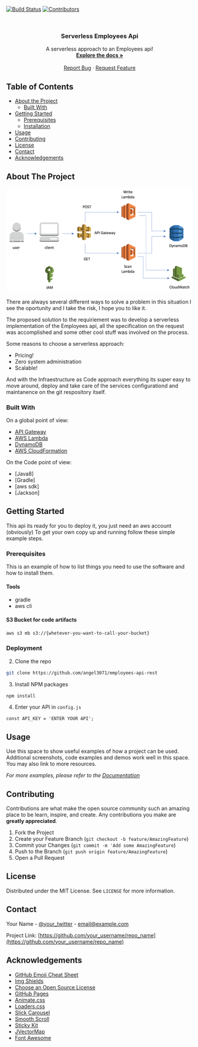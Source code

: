 <!-- PROJECT SHIELDS -->
[![Build Status][build-shield]]()
[![Contributors][contributors-shield]]()



<!-- PROJECT LOGO -->
<br />
<p align="center">

  <h3 align="center">Serverless Employees Api</h3>

  <p align="center">
    A serverless approach to an Employees api!
    <br />
    <a href="https://documenter.getpostman.com/view/7170007/S1TR4zZz"><strong>Explore the docs »</strong></a>
    <br />
    <br />
    <a href="https://github.com/angel3071/employees-api-rest/issues">Report Bug</a>
    ·
    <a href="https://github.com/angel3071/employees-api-rest/issues">Request Feature</a>
  </p>
</p>



<!-- TABLE OF CONTENTS -->
## Table of Contents

* [About the Project](#about-the-project)
  * [Built With](#built-with)
* [Getting Started](#getting-started)
  * [Prerequisites](#prerequisites)
  * [Installation](#installation)
* [Usage](#usage)
* [Contributing](#contributing)
* [License](#license)
* [Contact](#contact)
* [Acknowledgements](#acknowledgements)



<!-- ABOUT THE PROJECT -->
## About The Project

![Architecture diagram](images/AWS-Lambda-and-DynamoDB-Architecture.png)

There are always several different ways to solve a problem in this situation I
see the oportunity and I take the risk, I hope you to like it.

The proposed solution to the requiriement was to develop a serverless
implementation of the Employees api, all the specification on the request was
accomplished and some other cool stuff was involved on the process.

Some reasons to choose a serverless approach:
* Pricing!
* Zero system administration
* Scalable!

And with the Infraestructure as Code approach everything its super easy to move
around, deploy and take care of the services configurationd and maintanence on
the git respository itself.


### Built With
On a global point of view:
* [API Gateway](https://aws.amazon.com/es/api-gateway/)
* [AWS Lambda](https://aws.amazon.com/es/lambda/)
* [DynamoDB](https://aws.amazon.com/es/dynamodb/)
* [AWS CloudFormation](https://aws.amazon.com/es/cloudformation/)

On the Code point of view:
* [Java8]
* [Gradle]
* [aws sdk]
* [Jackson]


<!-- GETTING STARTED -->
## Getting Started

This api its ready for you to deploy it, you just need an aws account (obviously)
To get your own copy up and running follow these simple example steps.

### Prerequisites

This is an example of how to list things you need to use the software and how to install them.
#### Tools
- gradle
- aws cli

#### S3 Bucket for code artifacts
```sh
aws s3 mb s3://{whetever-you-want-to-call-your-bucket}
```

### Deployment

2. Clone the repo
```sh
git clone https://github.com/angel3071/employees-api-rest
```
3. Install NPM packages
```sh
npm install
```
4. Enter your API in `config.js`
```JS
const API_KEY = 'ENTER YOUR API';
```



<!-- USAGE EXAMPLES -->
## Usage

Use this space to show useful examples of how a project can be used. Additional screenshots, code examples and demos work well in this space. You may also link to more resources.

_For more examples, please refer to the [Documentation](https://example.com)_



<!-- CONTRIBUTING -->
## Contributing

Contributions are what make the open source community such an amazing place to be learn, inspire, and create. Any contributions you make are **greatly appreciated**.

1. Fork the Project
2. Create your Feature Branch (`git checkout -b feature/AmazingFeature`)
3. Commit your Changes (`git commit -m 'Add some AmazingFeature`)
4. Push to the Branch (`git push origin feature/AmazingFeature`)
5. Open a Pull Request



<!-- LICENSE -->
## License

Distributed under the MIT License. See `LICENSE` for more information.



<!-- CONTACT -->
## Contact

Your Name - [@your_twitter](https://twitter.com/your_username) - email@example.com

Project Link: [https://github.com/your_username/repo_name](https://github.com/your_username/repo_name)



<!-- ACKNOWLEDGEMENTS -->
## Acknowledgements
* [GitHub Emoji Cheat Sheet](https://www.webpagefx.com/tools/emoji-cheat-sheet)
* [Img Shields](https://shields.io)
* [Choose an Open Source License](https://choosealicense.com)
* [GitHub Pages](https://pages.github.com)
* [Animate.css](https://daneden.github.io/animate.css)
* [Loaders.css](https://connoratherton.com/loaders)
* [Slick Carousel](https://kenwheeler.github.io/slick)
* [Smooth Scroll](https://github.com/cferdinandi/smooth-scroll)
* [Sticky Kit](http://leafo.net/sticky-kit)
* [JVectorMap](http://jvectormap.com)
* [Font Awesome](https://fontawesome.com)





<!-- MARKDOWN LINKS & IMAGES -->
[build-shield]: https://img.shields.io/badge/build-passing-brightgreen.svg?style=flat-square
[contributors-shield]: https://img.shields.io/badge/contributors-1-orange.svg?style=flat-square
[license-shield]: https://img.shields.io/badge/license-MIT-blue.svg?style=flat-square
[license-url]: https://choosealicense.com/licenses/mit
[linkedin-shield]: https://img.shields.io/badge/-LinkedIn-black.svg?style=flat-square&logo=linkedin&colorB=555
[linkedin-url]: https://linkedin.com/in/othneildrew
[product-screenshot]: https://raw.githubusercontent.com/othneildrew/Best-README-Template/master/screenshot.png
